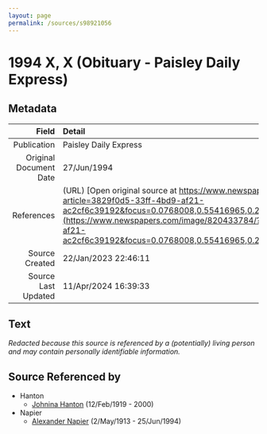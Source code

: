 ```yaml
---
layout: page
permalink: /sources/s98921056
---
```


# 1994 X, X (Obituary - Paisley Daily Express)

## Metadata

Field | Detail
---:|:---
Publication | Paisley Daily Express
Original Document Date | 27/Jun/1994
References | (URL) [Open original source at https://www.newspapers.com/image/820433784/?article=3829f0d5-33ff-4bd9-af21-ac2cf6c39192&focus=0.0768008,0.55416965,0.20303267,0.70679164&xid=3355](https://www.newspapers.com/image/820433784/?article=3829f0d5-33ff-4bd9-af21-ac2cf6c39192&focus=0.0768008,0.55416965,0.20303267,0.70679164&xid=3355)
Source Created | 22/Jan/2023 22:46:11
Source Last Updated | 11/Apr/2024 16:39:33

## Text

_Redacted because this source is referenced by a (potentially) living person and may contain personally identifiable information._

## Source Referenced by

* Hanton
  * [Johnina Hanton](../people/@68592798@-johnina-hanton-b1919-2-12-d2000.md) (12/Feb/1919 - 2000)
* Napier
  * [Alexander Napier](../people/@80968928@-alexander-napier-b1913-5-2-d1994-6-25.md) (2/May/1913 - 25/Jun/1994)
